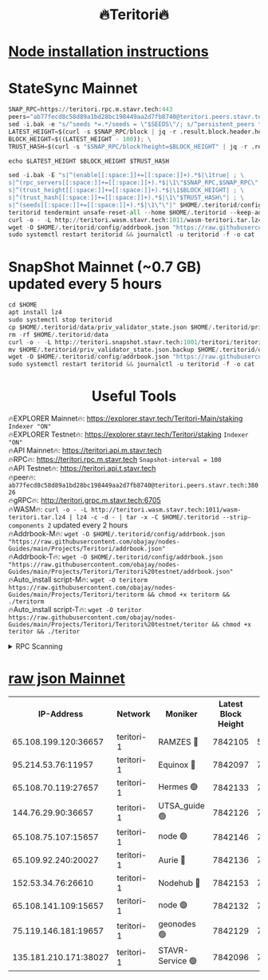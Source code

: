 <h1 align="center"> 🔥Teritori🔥</h1>


[Node installation instructions](https://github.com/obajay/nodes-Guides/tree/main/Projects/Teritori)
=

# StateSync Mainnet
```python
SNAP_RPC=https://teritori.rpc.m.stavr.tech:443
peers="ab77fecd8c58d89a1bd28bc198449aa2d7fb8740@teritori.peers.stavr.tech:38026"
sed -i.bak -e "s/^seeds *=.*/seeds = \"$SEEDS\"/; s/^persistent_peers *=.*/persistent_peers = \"$PEERS\"/" $HOME/.teritorid/config/config.toml
LATEST_HEIGHT=$(curl -s $SNAP_RPC/block | jq -r .result.block.header.height); \
BLOCK_HEIGHT=$((LATEST_HEIGHT - 100)); \
TRUST_HASH=$(curl -s "$SNAP_RPC/block?height=$BLOCK_HEIGHT" | jq -r .result.block_id.hash)

echo $LATEST_HEIGHT $BLOCK_HEIGHT $TRUST_HASH

sed -i.bak -E "s|^(enable[[:space:]]+=[[:space:]]+).*$|\1true| ; \
s|^(rpc_servers[[:space:]]+=[[:space:]]+).*$|\1\"$SNAP_RPC,$SNAP_RPC\"| ; \
s|^(trust_height[[:space:]]+=[[:space:]]+).*$|\1$BLOCK_HEIGHT| ; \
s|^(trust_hash[[:space:]]+=[[:space:]]+).*$|\1\"$TRUST_HASH\"| ; \
s|^(seeds[[:space:]]+=[[:space:]]+).*$|\1\"\"|" $HOME/.teritorid/config/config.toml
teritorid tendermint unsafe-reset-all --home $HOME/.teritorid --keep-addr-book
curl -o - -L http://teritori.wasm.stavr.tech:1011/wasm-teritori.tar.lz4 | lz4 -c -d - | tar -x -C $HOME/.teritorid --strip-components 2
wget -O $HOME/.teritorid/config/addrbook.json "https://raw.githubusercontent.com/obajay/nodes-Guides/main/Projects/Teritori/addrbook.json"
sudo systemctl restart teritorid && journalctl -u teritorid -f -o cat
```

# SnapShot Mainnet (~0.7 GB) updated every 5 hours
```python
cd $HOME
apt install lz4
sudo systemctl stop teritorid
cp $HOME/.teritorid/data/priv_validator_state.json $HOME/.teritorid/priv_validator_state.json.backup
rm -rf $HOME/.teritorid/data
curl -o - -L http://teritori.snapshot.stavr.tech:1001/teritori/teritori-snap.tar.lz4 | lz4 -c -d - | tar -x -C $HOME/.teritorid --strip-components 2
mv $HOME/.teritorid/priv_validator_state.json.backup $HOME/.teritorid/data/priv_validator_state.json
wget -O $HOME/.teritorid/config/addrbook.json "https://raw.githubusercontent.com/obajay/nodes-Guides/main/Projects/Teritori/addrbook.json"
sudo systemctl restart teritorid && journalctl -u teritorid -f -o cat
```
 <h1 align="center"> Useful Tools</h1>

🔥EXPLORER Mainnet🔥:      https://explorer.stavr.tech/Teritori-Main/staking      `Indexer "ON"` \
🔥EXPLORER Testnet🔥:        https://explorer.stavr.tech/Teritori/staking            `Indexer "ON"` \
🔥API Mainnet🔥:                   https://teritori.api.m.stavr.tech \
🔥RPC🔥:                                   https://teritori.rpc.m.stavr.tech                         `Snapshot-interval = 100` \
🔥API Testnet🔥:                     https://teritori.api.t.stavr.tech \
🔥peer🔥:                     `ab77fecd8c58d89a1bd28bc198449aa2d7fb8740@teritori.peers.stavr.tech:38026` \
🔥gRPC🔥:                                http://teritori.grpc.m.stavr.tech:6705 \
🔥WASM🔥: ```curl -o - -L http://teritori.wasm.stavr.tech:1011/wasm-teritori.tar.lz4 | lz4 -c -d - | tar -x -C $HOME/.teritorid --strip-components 2``` updated every 2 hours \
🔥Addrbook-M🔥:    ```wget -O $HOME/.teritorid/config/addrbook.json "https://raw.githubusercontent.com/obajay/nodes-Guides/main/Projects/Teritori/addrbook.json"``` \
🔥Addrbook-T🔥:    ```wget -O $HOME/.teritorid/config/addrbook.json "https://raw.githubusercontent.com/obajay/nodes-Guides/main/Projects/Teritori/Teritori%20testnet/addrbook.json"``` \
🔥Auto_install script-M🔥: ```wget -O teritorm https://raw.githubusercontent.com/obajay/nodes-Guides/main/Projects/Teritori/teritorm && chmod +x teritorm && ./teritorm``` \
🔥Auto_install script-T🔥: ```wget -O teritor https://raw.githubusercontent.com/obajay/nodes-Guides/main/Projects/Teritori/Teritori%20testnet/teritor && chmod +x teritor && ./teritor```

<details>
<summary>RPC Scanning</summary>

<h2 align="center"> We scan nodes in real time every 4 hours. And we provide the final result of RPC endpoints.
We cannot influence the operation of these nodes in any way. </h2>


```python
If Voting Power is higher than 0 --> then the Node is a validator of the network and may be subject to attack and be a potential threat to the chain.
```
```python
We marked such validators with a red symbol
```

</details>

[raw json Mainnet](https://rpc-check.teritorim.stavr.tech/teritorim/rpc-teritorim-result.json)
=



<table><tr><th>IP-Address</th><th>Network</th><th>Moniker</th><th>Latest Block Height</th><th>Earliest Block Height</th><th>Catching Up</th><th>Tx Index</th><th>Voting Power</th><th>Scan Time</th></tr><tr><td>65.108.199.120:36657</td><td>teritori-1</td><td>RAMZES 🔴</td><td>7842105</td><td>5996001</td><td>False</td><td>on</td><td>787912</td><td>2024-03-13T04:11:39.080640130UTC</td></tr><tr><td>95.214.53.76:11957</td><td>teritori-1</td><td>Equinox 🔴</td><td>7842097</td><td>7203180</td><td>False</td><td>on</td><td>1533102</td><td>2024-03-13T04:10:49.876984757UTC</td></tr><tr><td>65.108.70.119:27657</td><td>teritori-1</td><td>Hermes 🟢</td><td>7842133</td><td>7203180</td><td>False</td><td>on</td><td>0</td><td>2024-03-13T04:14:21.357939635UTC</td></tr><tr><td>144.76.29.90:36657</td><td>teritori-1</td><td>UTSA_guide 🟢</td><td>7842126</td><td>7208001</td><td>False</td><td>on</td><td>0</td><td>2024-03-13T04:13:42.160870090UTC</td></tr><tr><td>65.108.75.107:15657</td><td>teritori-1</td><td>node 🟢</td><td>7842146</td><td>7358868</td><td>False</td><td>on</td><td>0</td><td>2024-03-13T04:15:36.929812881UTC</td></tr><tr><td>65.109.92.240:20027</td><td>teritori-1</td><td>Aurie 🔴</td><td>7842136</td><td>7568001</td><td>False</td><td>on</td><td>119310</td><td>2024-03-13T04:14:40.148067284UTC</td></tr><tr><td>152.53.34.76:26610</td><td>teritori-1</td><td>Nodehub 🔴</td><td>7842153</td><td>7580883</td><td>False</td><td>on</td><td>65696</td><td>2024-03-13T04:16:16.991815276UTC</td></tr><tr><td>65.108.141.109:15657</td><td>teritori-1</td><td>node 🟢</td><td>7842132</td><td>7714496</td><td>False</td><td>on</td><td>0</td><td>2024-03-13T04:14:14.164054468UTC</td></tr><tr><td>75.119.146.181:19657</td><td>teritori-1</td><td>geonodes 🟢</td><td>7842129</td><td>7747478</td><td>False</td><td>on</td><td>0</td><td>2024-03-13T04:13:59.432337085UTC</td></tr><tr><td>135.181.210.171:38027</td><td>teritori-1</td><td>STAVR-Service 🟢</td><td>7842096</td><td>7841001</td><td>False</td><td>on</td><td>0</td><td>2024-03-13T04:10:43.239233869UTC</td></tr></table>

